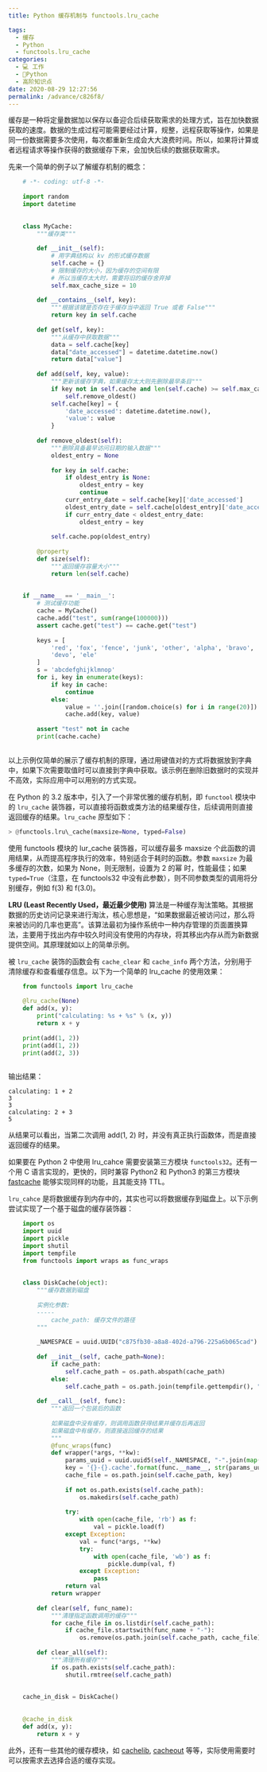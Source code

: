 ```yaml
---
title: Python 缓存机制与 functools.lru_cache

tags: 
  - 缓存
  - Python
  - functools.lru_cache
categories: 
  - 💻 工作
  - 🐍Python
  - 高阶知识点
date: 2020-08-29 12:27:56
permalink: /advance/c826f8/
---
```


缓存是一种将定量数据加以保存以备迎合后续获取需求的处理方式，旨在加快数据获取的速度。数据的生成过程可能需要经过计算，规整，远程获取等操作，如果是同一份数据需要多次使用，每次都重新生成会大大浪费时间。所以，如果将计算或者远程请求等操作获得的数据缓存下来，会加快后续的数据获取需求。

先来一个简单的例子以了解缓存机制的概念：
```python
    # -*- coding: utf-8 -*-
    
    import random
    import datetime
    
    
    class MyCache:
        """缓存类"""
    
        def __init__(self):
            # 用字典结构以 kv 的形式缓存数据
            self.cache = {}
            # 限制缓存的大小，因为缓存的空间有限
            # 所以当缓存太大时，需要将旧的缓存舍弃掉
            self.max_cache_size = 10
    
        def __contains__(self, key):
            """根据该键是否存在于缓存当中返回 True 或者 False"""
            return key in self.cache
    
        def get(self, key):
            """从缓存中获取数据"""
            data = self.cache[key]
            data["date_accessed"] = datetime.datetime.now()
            return data["value"]
    
        def add(self, key, value):
            """更新该缓存字典，如果缓存太大则先删除最早条目"""
            if key not in self.cache and len(self.cache) >= self.max_cache_size:
                self.remove_oldest()
            self.cache[key] = {
                'date_accessed': datetime.datetime.now(),
                'value': value
            }
    
        def remove_oldest(self):
            """删除具备最早访问日期的输入数据"""
            oldest_entry = None
    
            for key in self.cache:
                if oldest_entry is None:
                    oldest_entry = key
                    continue
                curr_entry_date = self.cache[key]['date_accessed']
                oldest_entry_date = self.cache[oldest_entry]['date_accessed']
                if curr_entry_date < oldest_entry_date:
                    oldest_entry = key
    
            self.cache.pop(oldest_entry)
    
        @property
        def size(self):
            """返回缓存容量大小"""
            return len(self.cache)
    
    
    if __name__ == '__main__':
        # 测试缓存功能
        cache = MyCache()
        cache.add("test", sum(range(100000)))
        assert cache.get("test") == cache.get("test")
    
        keys = [
            'red', 'fox', 'fence', 'junk', 'other', 'alpha', 'bravo', 'cal',
            'devo', 'ele'
        ]
        s = 'abcdefghijklmnop'
        for i, key in enumerate(keys):
            if key in cache:
                continue
            else:
                value = ''.join([random.choice(s) for i in range(20)])
                cache.add(key, value)
    
        assert "test" not in cache
        print(cache.cache)
    
```
以上示例仅简单的展示了缓存机制的原理，通过用键值对的方式将数据放到字典中，如果下次需要取值时可以直接到字典中获取。该示例在删除旧数据时的实现并不高效，实际应用中可以用别的方式实现。

在 Python 的 3.2 版本中，引入了一个非常优雅的缓存机制，即 `functool` 模块中的 `lru_cache` 装饰器，可以直接将函数或类方法的结果缓存住，后续调用则直接返回缓存的结果。`lru_cache` 原型如下：
```python
> @functools.lru\_cache(maxsize=None, typed=False)
```
使用 functools 模块的 lur\_cache 装饰器，可以缓存最多 maxsize 个此函数的调用结果，从而提高程序执行的效率，特别适合于耗时的函数。参数 `maxsize` 为最多缓存的次数，如果为 None，则无限制，设置为 2 的幂 时，性能最佳；如果 `typed=True`（注意，在 functools32 中没有此参数），则不同参数类型的调用将分别缓存，例如 f(3) 和 f(3.0)。

**LRU (Least Recently Used，最近最少使用)** 算法是一种缓存淘汰策略。其根据数据的历史访问记录来进行淘汰，核心思想是，“如果数据最近被访问过，那么将来被访问的几率也更高”。该算法最初为操作系统中一种内存管理的页面置换算法，主要用于找出内存中较久时间没有使用的内存块，将其移出内存从而为新数据提供空间。其原理就如以上的简单示例。

被 `lru_cache` 装饰的函数会有 `cache_clear` 和 `cache_info` 两个方法，分别用于清除缓存和查看缓存信息。以下为一个简单的 lru\_cache 的使用效果：
```python
    from functools import lru_cache
    
    @lru_cache(None)
    def add(x, y):
        print("calculating: %s + %s" % (x, y))
        return x + y
    
    print(add(1, 2))
    print(add(1, 2))
    print(add(2, 3))
    
```
输出结果：
```plain
calculating: 1 + 2
3
3
calculating: 2 + 3
5
```

从结果可以看出，当第二次调用 add(1, 2) 时，并没有真正执行函数体，而是直接返回缓存的结果。

如果要在 Python 2 中使用 lru\_cahce 需要安装第三方模块 `functools32`。还有一个用 C 语言实现的，更快的，同时兼容 Python2 和 Python3 的第三方模块 [fastcache](https://github.com/pbrady/fastcache) 能够实现同样的功能，且其能支持 TTL。

`lru_cahce` 是将数据缓存到内存中的，其实也可以将数据缓存到磁盘上。以下示例尝试实现了一个基于磁盘的缓存装饰器：
```python
    import os
    import uuid
    import pickle
    import shutil
    import tempfile
    from functools import wraps as func_wraps
    
    
    class DiskCache(object):
        """缓存数据到磁盘
    
        实例化参数:
        -----
            cache_path: 缓存文件的路径
        """
    
        _NAMESPACE = uuid.UUID("c875fb30-a8a8-402d-a796-225a6b065cad")
    
        def __init__(self, cache_path=None):
            if cache_path:
                self.cache_path = os.path.abspath(cache_path)
            else:
                self.cache_path = os.path.join(tempfile.gettempdir(), ".diskcache")
    
        def __call__(self, func):
            """返回一个包装后的函数
    
            如果磁盘中没有缓存，则调用函数获得结果并缓存后再返回
            如果磁盘中有缓存，则直接返回缓存的结果
            """
            @func_wraps(func)
            def wrapper(*args, **kw):
                params_uuid = uuid.uuid5(self._NAMESPACE, "-".join(map(str, (args, kw))))
                key = '{}-{}.cache'.format(func.__name__, str(params_uuid))
                cache_file = os.path.join(self.cache_path, key)
    
                if not os.path.exists(self.cache_path):
                    os.makedirs(self.cache_path)
    
                try:
                    with open(cache_file, 'rb') as f:
                        val = pickle.load(f)
                except Exception:
                    val = func(*args, **kw)
                    try:
                        with open(cache_file, 'wb') as f:
                            pickle.dump(val, f)
                    except Exception:
                        pass
                return val
            return wrapper
    
        def clear(self, func_name):
            """清理指定函数调用的缓存"""
            for cache_file in os.listdir(self.cache_path):
                if cache_file.startswith(func_name + "-"):
                    os.remove(os.path.join(self.cache_path, cache_file))
    
        def clear_all(self):
            """清理所有缓存"""
            if os.path.exists(self.cache_path):
                shutil.rmtree(self.cache_path)
    
    
    cache_in_disk = DiskCache()
    
    
    @cache_in_disk
    def add(x, y):
        return x + y
```

此外，还有一些其他的缓存模块，如 [cachelib](https://github.com/pallets/cachelib), [cacheout](https://github.com/dgilland/cacheout) 等等，实际使用需要时可以按需求去选择合适的缓存实现。